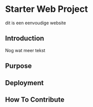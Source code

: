 # Starter Web Project

dit is een eenvoudige website

## Introduction

Nog wat meer tekst

## Purpose

## Deployment

## How To Contribute
